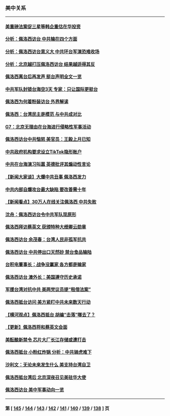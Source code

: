 ### 美中关系
---
#### [美重磅法案促三星等韩企重估在华投资](../../pages/nf1412576/n13794932.md) 
#### [分析：佩洛西访台 中共输在四个方面](../../pages/nf1412576/n13794891.md) 
#### [分析：佩洛西访台意义大 中共环台军演恐难收场](../../pages/nf1412576/n13794703.md) 
#### [分析：北京越打压佩洛西访台 结果越适得其反](../../pages/nf1412576/n13794881.md) 
#### [佩洛西离台后再发声 挺台声明全文一览](../../pages/nf1412576/n13794931.md) 
#### [中共军队封锁台海空3天 专家：只让国际更挺台](../../pages/nf1412576/n13794706.md) 
#### [佩洛西为何着粉装访台 外界解读](../../pages/nf1412576/n13794865.md) 
#### [佩洛西：台湾民主是模范 与中共成对比](../../pages/nf1412576/n13794742.md) 
#### [G7：北京无理由在台海进行侵略性军事活动](../../pages/nf1412576/n13794854.md) 
#### [佩洛西访台中共恼怒 美官员：王毅上月已知](../../pages/nf1412576/n13794764.md) 
#### [中共政府机构要求设立TikTok隐形账户](../../pages/nf1412576/n13794855.md) 
#### [中共在台海演习叫嚣 英德批评其煽动性言论](../../pages/nf1412576/n13794857.md) 
#### [【新闻大家谈】大爆中共丑事 佩洛西发力](../../pages/nf1412576/n13794750.md) 
#### [中共内部自爆攻台最大缺陷 要改善需十年](../../pages/nf1412576/n13794675.md) 
#### [【新闻看点】30万人在线关注佩洛西 中共失败](../../pages/nf1412576/n13794183.md) 
#### [沈舟：佩洛西访台令中共军队现原形](../../pages/nf1412576/n13794341.md) 
#### [佩洛西拜访蔡英文 获颁特种大绶卿云勋章](../../pages/nf1412576/n13794356.md) 
#### [佩洛西访台 余茂春：台湾人民非孤军抗共](../../pages/nf1412576/n13794306.md) 
#### [佩洛西访台 中共停出口天然砂 禁台食品输陆](../../pages/nf1412576/n13794300.md) 
#### [台积电董事长：战争没赢家 各方都是输家](../../pages/nf1412576/n13794320.md) 
#### [佩洛西访台 澳外长：美国遵守历史承诺](../../pages/nf1412576/n13794275.md) 
#### [军援台湾对抗中共 美两党议员提“租借法案”](../../pages/nf1412576/n13794299.md) 
#### [佩洛西抵台访问 美方紧盯中共未来数天行动](../../pages/nf1412576/n13794244.md) 
#### [【横河观点】佩洛西抵台 胡编“击落”哪去了？](../../pages/nf1412576/n13794186.md) 
#### [【更新】佩洛西将和蔡英文会面](../../pages/nf1412576/n13794177.md) 
#### [美酝酿新禁令 芯片大厂长江存储或遭打击](../../pages/nf1412576/n13794051.md) 
#### [佩洛西抵台 小粉红炸锅 分析：中共骑虎难下](../../pages/nf1412576/n13794147.md) 
#### [沙利文：无论未来发生什么 美支持台湾自卫](../../pages/nf1412576/n13794164.md) 
#### [佩洛西抵台湾后 北京深夜召见美驻华大使](../../pages/nf1412576/n13794155.md) 
#### [佩洛西访台 美中军事动向一览](../../pages/nf1412576/n13794165.md) 

---
#### 第 [ [145](./145.md) / [144](./144.md) / [143](./143.md) / [142](./142.md) / [141](./141.md) / [140](./140.md) / [139](./139.md) / [138](./138.md) ] 页
